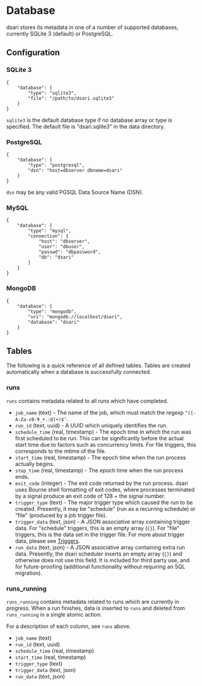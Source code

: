 # Database

dsari stores its metadata in one of a number of supported databases, currently SQLite 3 (default) or PostgreSQL.

## Configuration

### SQLite 3

    {
        "database": {
            "type": "sqlite3",
            "file": "/path/to/dsari.sqlite3"
        }
    }

`sqlite3` is the default database type if no database array or type is specified.
The default file is "dsari.sqlite3" in the data directory.

### PostgreSQL

    {
        "database": {
            "type": "postgresql",
            "dsn": "host=dbserver dbname=dsari"
        }
    }

`dsn` may be any valid PGSQL Data Source Name (DSN).

### MySQL

    {
        "database": {
            "type": "mysql",
            "connection": {
                "host": "dbserver",
                "user": "dbuser",
                "passwd": "dbpassword",
                "db": "dsari"
            }
        }
    }

### MongoDB

    {
        "database": {
            "type": "mongodb",
            "uri": "mongodb://localhost/dsari",
            "database": "dsari"
        }
    }

## Tables

The following is a quick reference of all defined tables.
Tables are created automatically when a database is successfully connected.

### runs

`runs` contains metadata related to all runs which have completed.

*   `job_name` (text) - The name of the job, which must match the regexp `^([- A-Za-z0-9_+.:@]+)$'`.
*   `run_id` (text, uuid) - A UUID which uniquely identifies the run.
*   `schedule_time` (real, timestamp) - The epoch time in which the run was first scheduled to be run.
    This can be significantly before the actual start time due to factors such as concurrency limits.
    For file triggers, this corresponds to the mtime of the file.
*   `start_time` (real, timestamp) - The epoch time when the run process actually begins.
*   `stop_time` (real, timestamp) - The epoch time when the run process ends.
*   `exit_code` (integer) - The exit code returned by the run process.
    dsari uses Bourne shell formatting of exit codes, where processes terminated by a signal produce an exit code of 128 + the signal number.
*   `trigger_type` (text) - The major trigger type which caused the run to be created.
    Presently, it may be "schedule" (run as a recurring schedule) or "file" (produced by a job trigger file).
*   `trigger_data` (text, json) - A JSON associative array containing trigger data.
    For "schedule" triggers, this is an empty array (`{}`).
    For "file" triggers, this is the data set in the trigger file.
    For more about trigger data, please see [Triggers](triggers.md).
*   `run_data` (text, json) - A JSON associative array containing extra run data.
    Presently, the dsari scheduler inserts an empty array (`{}`) and otherwise does not use this field.
    It is included for third party use, and for future-proofing (additional functionality without requiring an SQL migration).

### runs_running

`runs_running` contains metadata related to runs which are currently in progress.
When a run finishes, data is inserted to `runs` and deleted from `runs_running` in a single atomic action.

For a description of each column, see `runs` above.

*   `job_name` (text)
*   `run_id` (text, uuid)
*   `schedule_time` (real, timestamp)
*   `start_time` (real, timestamp)
*   `trigger_type` (text)
*   `trigger_data` (text, json)
*   `run_data` (text, json)
